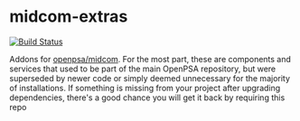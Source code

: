 midcom-extras
=============

[![Build Status](https://travis-ci.org/flack/midcom-extras.png?branch=master)](https://travis-ci.org/flack/midcom-extras)

Addons for [openpsa/midcom](https://github.com/flack/openpsa). For the most part, these are components and services that used to be part of the main OpenPSA repository, but were superseded by newer code or simply deemed unnecessary for the majority of installations. If something is missing from your project after upgrading dependencies, there's a good chance you will get it back by requiring this repo
